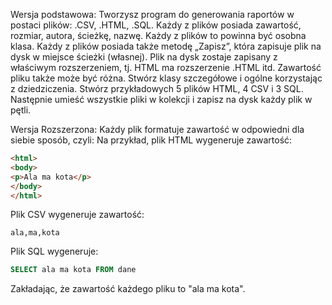 ﻿ Wersja podstawowa:
Tworzysz program do generowania raportów w postaci plików: .CSV, .HTML, .SQL. 
Każdy z plików posiada zawartość, rozmiar, autora, ścieżkę, nazwę. 
Każdy z plików to powinna być osobna klasa. Każdy z plików posiada także metodę „Zapisz”, 
która zapisuje plik na dysk w miejsce ścieżki (własnej). 
Plik na dysk zostaje zapisany z właściwym rozszerzeniem, tj. HTML ma rozszerzenie .HTML itd. 
Zawartość pliku także może być różna. Stwórz klasy szczegółowe i ogólne korzystając z dziedziczenia. 
Stwórz przykładowych 5 plików HTML, 4 CSV i 3 SQL. 
Następnie umieść wszystkie pliki w kolekcji i zapisz na dysk każdy plik w pętli.

Wersja Rozszerzona:
Każdy plik formatuje zawartość w odpowiedni dla siebie sposób, czyli:
Na przykład, plik HTML wygeneruje zawartość:
```html
<html>
<body>
<p>Ala ma kota</p>
</body>
</html>
```
Plik CSV wygeneruje zawartość: 
```
ala,ma,kota
```
Plik SQL wygeneruje:
```sql
SELECT ala ma kota FROM dane
```
Zakładając, że zawartość każdego pliku to "ala ma kota".